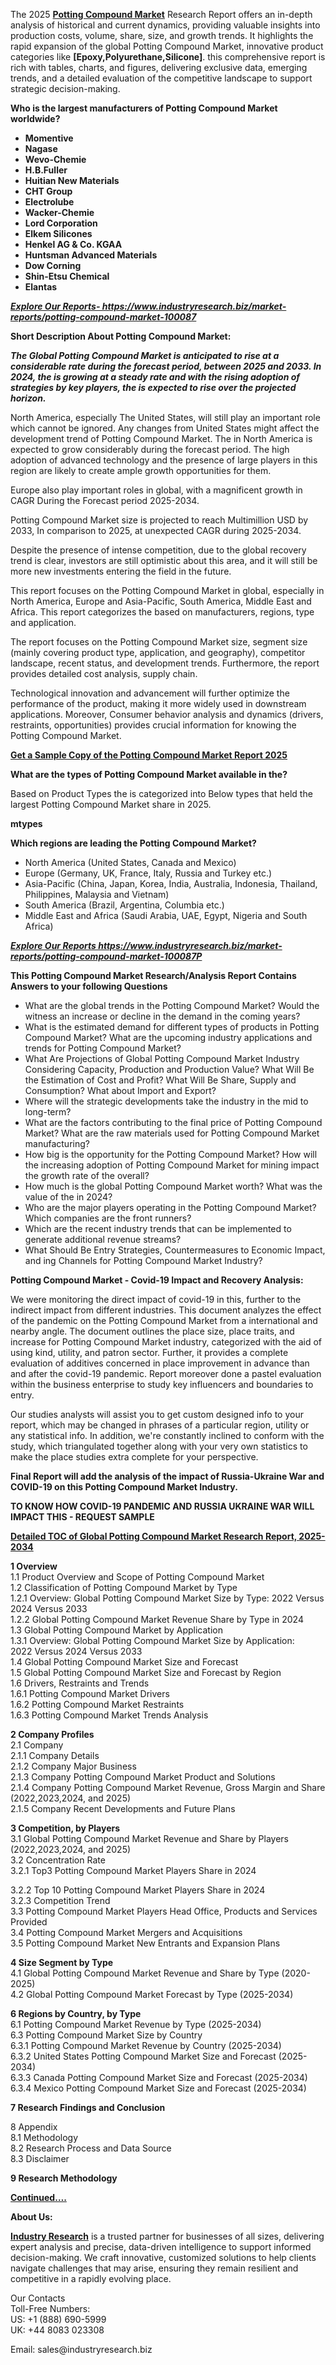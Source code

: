 <p>The 2025&nbsp;<strong><a href="https://www.industryresearch.biz/market-reports/potting-compound-market-100087">Potting Compound Market</a></strong>&nbsp;Research Report offers an in-depth analysis of historical and current dynamics, providing valuable insights into production costs, volume, share, size, and growth trends. It highlights the rapid expansion of the global Potting Compound Market, innovative product categories like&nbsp;<strong>[Epoxy,Polyurethane,Silicone]</strong>. this comprehensive report is rich with tables, charts, and figures, delivering exclusive data, emerging trends, and a detailed evaluation of the competitive landscape to support strategic decision-making.</p><p><strong>Who is the largest manufacturers of Potting Compound Market worldwide?</strong></p><p><strong><ul><li>Momentive</li><li>Nagase</li><li>Wevo-Chemie</li><li>H.B.Fuller</li><li>Huitian New Materials</li><li>CHT Group</li><li>Electrolube</li><li>Wacker-Chemie</li><li>Lord Corporation</li><li>Elkem Silicones</li><li>Henkel AG & Co. KGAA</li><li>Huntsman Advanced Materials</li><li>Dow Corning</li><li>Shin-Etsu Chemical</li><li>Elantas</li></ul></strong></p><p><strong><em><a href="https://www.industryresearch.biz/enquiry/request-sample/100087">Explore Our Reports-&nbsp;https://www.industryresearch.biz/market-reports/potting-compound-market-100087</a></em></strong></p><p><strong>Short Description About Potting Compound Market:</strong></p><p><strong><em>The Global Potting Compound Market is anticipated to rise at a considerable rate during the forecast period, between 2025 and 2033. In 2024, the is growing at a steady rate and with the rising adoption of strategies by key players, the is expected to rise over the projected horizon.</em></strong></p><p>North America, especially The United States, will still play an important role which cannot be ignored. Any changes from United States might affect the development trend of Potting Compound Market. The in North America is expected to grow considerably during the forecast period. The high adoption of advanced technology and the presence of large players in this region are likely to create ample growth opportunities for them.</p><p>Europe also play important roles in global, with a magnificent growth in CAGR During the Forecast period 2025-2034.</p><p>Potting Compound Market size is projected to reach Multimillion USD by 2033, In comparison to 2025, at unexpected CAGR during 2025-2034.</p><p>Despite the presence of intense competition, due to the global recovery trend is clear, investors are still optimistic about this area, and it will still be more new investments entering the field in the future.</p><p>This report focuses on the Potting Compound Market in global, especially in North America, Europe and Asia-Pacific, South America, Middle East and Africa. This report categorizes the based on manufacturers, regions, type and application.</p><p>The report focuses on the Potting Compound Market size, segment size (mainly covering product type, application, and geography), competitor landscape, recent status, and development trends. Furthermore, the report provides detailed cost analysis, supply chain.</p><p>Technological innovation and advancement will further optimize the performance of the product, making it more widely used in downstream applications. Moreover, Consumer behavior analysis and dynamics (drivers, restraints, opportunities) provides crucial information for knowing the Potting Compound Market.</p><p><strong><a href="https://www.industryresearch.biz/enquiry/request-sample/100087">Get a Sample Copy of the Potting Compound Market Report 2025</a></strong></p><p><strong>What are the types of Potting Compound Market available in the?</strong></p><p>Based on Product Types the is categorized into Below types that held the largest Potting Compound Market share in 2025.</p><p><strong>mtypes</strong></p><p><strong>Which regions are leading the Potting Compound Market?</strong></p><ul><li>North America (United States, Canada and Mexico)</li><li>Europe (Germany, UK, France, Italy, Russia and Turkey etc.)</li><li>Asia-Pacific (China, Japan, Korea, India, Australia, Indonesia, Thailand, Philippines, Malaysia and Vietnam)</li><li>South America (Brazil, Argentina, Columbia etc.)</li><li>Middle East and Africa (Saudi Arabia, UAE, Egypt, Nigeria and South Africa)</li></ul><p><strong><em><a href="https://www.industryresearch.biz/market-reports/potting-compound-market-100087">Explore Our Reports https://www.industryresearch.biz/market-reports/potting-compound-market-100087P</a></em></strong></p><p><strong>This Potting Compound Market Research/Analysis Report Contains Answers to your following Questions</strong></p><ul><li>What are the global trends in the Potting Compound Market? Would the witness an increase or decline in the demand in the coming years?</li><li>What is the estimated demand for different types of products in Potting Compound Market? What are the upcoming industry applications and trends for Potting Compound Market?</li><li>What Are Projections of Global Potting Compound Market Industry Considering Capacity, Production and Production Value? What Will Be the Estimation of Cost and Profit? What Will Be Share, Supply and Consumption? What about Import and Export?</li><li>Where will the strategic developments take the industry in the mid to long-term?</li><li>What are the factors contributing to the final price of Potting Compound Market? What are the raw materials used for Potting Compound Market manufacturing?</li><li>How big is the opportunity for the Potting Compound Market? How will the increasing adoption of Potting Compound Market for mining impact the growth rate of the overall?</li><li>How much is the global Potting Compound Market worth? What was the value of the in 2024?</li><li>Who are the major players operating in the Potting Compound Market? Which companies are the front runners?</li><li>Which are the recent industry trends that can be implemented to generate additional revenue streams?</li><li>What Should Be Entry Strategies, Countermeasures to Economic Impact, and ing Channels for Potting Compound Market Industry?</li></ul><p><strong>Potting Compound Market - Covid-19 Impact and Recovery Analysis:</strong></p><p>We were monitoring the direct impact of covid-19 in this, further to the indirect impact from different industries. This document analyzes the effect of the pandemic on the Potting Compound Market from a international and nearby angle. The document outlines the place size, place traits, and increase for Potting Compound Market industry, categorized with the aid of using kind, utility, and patron sector. Further, it provides a complete evaluation of additives concerned in place improvement in advance than and after the covid-19 pandemic. Report moreover done a pastel evaluation within the business enterprise to study key influencers and boundaries to entry.</p><p>Our studies analysts will assist you to get custom designed info to your report, which may be changed in phrases of a particular region, utility or any statistical info. In addition, we're constantly inclined to conform with the study, which triangulated together along with your very own statistics to make the place studies extra complete for your perspective.</p><p><strong>Final Report will add the analysis of the impact of Russia-Ukraine War and COVID-19 on this Potting Compound Market Industry.</strong></p><p><strong>TO KNOW HOW COVID-19 PANDEMIC AND RUSSIA UKRAINE WAR WILL IMPACT THIS - REQUEST SAMPLE</strong></p><p><strong><a href="https://www.industryresearch.biz/market-reports/potting-compound-market-100087">Detailed TOC of Global Potting Compound Market Research Report, 2025-2034</a></strong></p><p><strong>1 Overview</strong><br /> 1.1 Product Overview and Scope of Potting Compound Market<br /> 1.2 Classification of Potting Compound Market by Type<br /> 1.2.1 Overview: Global Potting Compound Market Size by Type: 2022 Versus 2024 Versus 2033<br /> 1.2.2 Global Potting Compound Market Revenue Share by Type in 2024<br /> 1.3 Global Potting Compound Market by Application<br /> 1.3.1 Overview: Global Potting Compound Market Size by Application: 2022&nbsp;Versus 2024 Versus 2033<br /> 1.4 Global Potting Compound Market Size and Forecast<br /> 1.5 Global Potting Compound Market Size and Forecast by Region<br /> 1.6 Drivers, Restraints and Trends<br /> 1.6.1 Potting Compound Market Drivers<br /> 1.6.2 Potting Compound Market Restraints<br /> 1.6.3 Potting Compound Market Trends Analysis</p><p><strong>2 Company Profiles</strong><br /> 2.1 Company<br /> 2.1.1 Company Details<br /> 2.1.2 Company Major Business<br /> 2.1.3 Company Potting Compound Market Product and Solutions<br /> 2.1.4 Company Potting Compound Market Revenue, Gross Margin and Share (2022,2023,2024, and 2025)<br /> 2.1.5 Company Recent Developments and Future Plans</p><p><strong>3 Competition, by Players</strong><br /> 3.1 Global Potting Compound Market Revenue and Share by Players (2022,2023,2024, and 2025)<br /> 3.2 Concentration Rate<br /> 3.2.1 Top3 Potting Compound Market Players Share in 2024</p><p>3.2.2 Top 10 Potting Compound Market Players Share in 2024<br /> 3.2.3 Competition Trend<br /> 3.3 Potting Compound Market Players Head Office, Products and Services Provided<br /> 3.4 Potting Compound Market Mergers and Acquisitions<br /> 3.5 Potting Compound Market New Entrants and Expansion Plans</p><p><strong>4 Size Segment by Type</strong><br /> 4.1 Global Potting Compound Market Revenue and Share by Type (2020-2025)<br /> 4.2 Global Potting Compound Market Forecast by Type (2025-2034)</p><p><strong>6 Regions by Country, by Type</strong><br /> 6.1 Potting Compound Market Revenue by Type (2025-2034)<br /> 6.3 Potting Compound Market Size by Country<br /> 6.3.1 Potting Compound Market Revenue by Country (2025-2034)<br /> 6.3.2 United States Potting Compound Market Size and Forecast (2025-2034)<br /> 6.3.3 Canada Potting Compound Market Size and Forecast (2025-2034)<br /> 6.3.4 Mexico Potting Compound Market Size and Forecast (2025-2034)</p><p><strong>7 Research Findings and Conclusion</strong></p><p>8 Appendix<br /> 8.1 Methodology<br /> 8.2 Research Process and Data Source<br /> 8.3 Disclaimer</p><p><strong>9 Research Methodology</strong></p><p><strong><a href="https://www.industryresearch.biz/market-reports/potting-compound-market-100087">Continued&hellip;.</a></strong></p><p><strong>About Us:</strong></p><p><strong><a href="https://www.industryresearch.biz/">Industry Research</a></strong>&nbsp;is a trusted partner for businesses of all sizes, delivering expert analysis and precise, data-driven intelligence to support informed decision-making. We craft innovative, customized solutions to help clients navigate challenges that may arise, ensuring they remain resilient and competitive in a rapidly evolving place.</p><p>Our Contacts<br /> Toll-Free Numbers:<br /> US: +1 (888) 690-5999<br /> UK: +44 8083 023308</p><p>Email: sales@industryresearch.biz</p>

